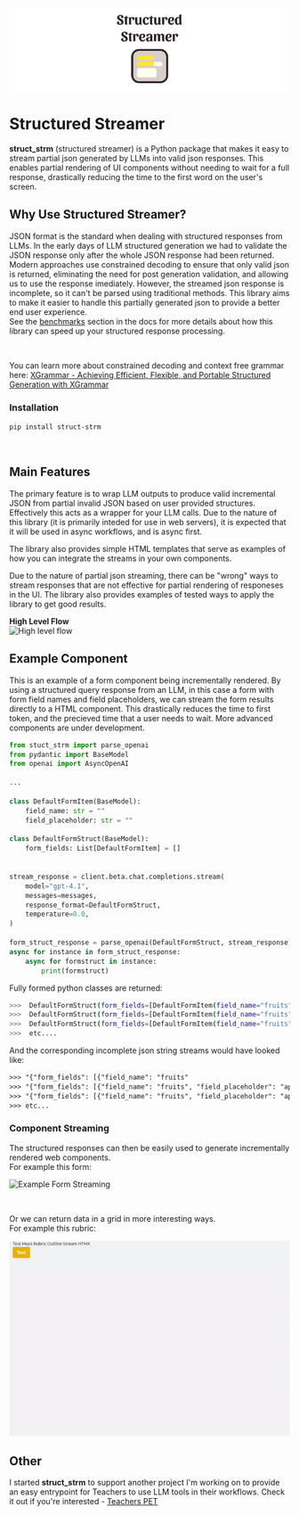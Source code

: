 
<div align="center">

<img src="https://raw.githubusercontent.com/PrestonBlackburn/structured_streamer/refs/heads/gh-pages/img/logo_bg_wide.png" alt="Struct Strm Logo" width="750" role="img">


</div>

# Structured Streamer

**struct_strm** (structured streamer) is a Python package that makes it easy to stream partial json generated by LLMs into valid json responses. This enables partial rendering of UI components without needing to wait for a full response, drastically reducing the time to the first word on the user's screen.

## Why Use Structured Streamer?

JSON format is the standard when dealing with structured responses from LLMs. In the early days of LLM structured generation we had to validate the JSON response only after the whole JSON response had been returned. Modern approaches use constrained decoding to ensure that only valid json is returned, eliminating the need for post generation validation, and allowing us to use the response imediately. However, the streamed json response is incomplete, so it can't be parsed using traditional methods. This library aims to make it easier to handle this partially generated json to provide a better end user experience.   
See the [benchmarks](./benchmarks.md) section in the docs for more details about how this library can speed up your structured response processing. 

<br/>

You can learn more about constrained decoding and context free grammar here: [XGrammar - Achieving Efficient, Flexible, and Portable Structured Generation with XGrammar](https://blog.mlc.ai/2024/11/22/achieving-efficient-flexible-portable-structured-generation-with-xgrammar)   


### Installation

```bash
pip install struct-strm
```

<br/>

## Main Features

The primary feature is to wrap LLM outputs to produce valid incremental JSON from partial invalid JSON based on user provided structures. Effectively this acts as a wrapper for your LLM calls. Due to the nature of this library (it is primarily inteded for use in web servers), it is expected that it will be used in async workflows, and is async first.   

The library also provides simple HTML templates that serve as examples of how you can integrate the streams in your own components.  

Due to the nature of partial json streaming, there can be "wrong" ways to stream responses that are not effective for partial rendering of responeses in the UI. The library also provides examples of tested ways to apply the library to get good results.   

**High Level Flow**  
![High level flow](https://raw.githubusercontent.com/PrestonBlackburn/structured_streamer/refs/heads/main/docs/img/high_level_flow.png)



## Example Component
This is an example of a form component being incrementally rendered. By using a structured query response from an LLM, in this case a form with form field names and field placeholders, we can stream the form results directly to a HTML component. This drastically reduces the time to first token, and the precieved time that a user needs to wait. More advanced components are under development. 


```python
from stuct_strm import parse_openai
from pydantic import BaseModel
from openai import AsyncOpenAI

...

class DefaultFormItem(BaseModel):
    field_name: str = ""
    field_placeholder: str = ""

class DefaultFormStruct(BaseModel):
    form_fields: List[DefaultFormItem] = []


stream_response = client.beta.chat.completions.stream(
    model="gpt-4.1",
    messages=messages,
    response_format=DefaultFormStruct,
    temperature=0.0,
) 

form_struct_response = parse_openai(DefaultFormStruct, stream_response)
async for instance in form_struct_response:
    async for formstruct in instance:
        print(formstruct)
```


Fully formed python classes are returned:
```bash
>>>  DefaultFormStruct(form_fields=[DefaultFormItem(field_name="fruits", field_placeholder="")])
>>>  DefaultFormStruct(form_fields=[DefaultFormItem(field_name="fruits", field_placeholder="apple ")])
>>>  DefaultFormStruct(form_fields=[DefaultFormItem(field_name="fruits", field_placeholder="apple orange strawberry")])
>>>  etc....
```

And the corresponding incomplete json string streams would have looked like:
```txt
>>> "{"form_fields": [{"field_name": "fruits"
>>> "{"form_fields": [{"field_name": "fruits", "field_placeholder": "apple "
>>> "{"form_fields": [{"field_name": "fruits", "field_placeholder": "apple orange strawberry"}
>>> etc...
```

### Component Streaming
The structured responses can then be easily used to generate incrementally rendered web components.  
For example this form:   

![Example Form Streaming](https://raw.githubusercontent.com/PrestonBlackburn/structured_streamer/refs/heads/main/docs/img/form_struct_strm.gif)

<br/>

Or we can return data in a grid in more interesting ways.  
For example this rubric:   

![Example Rubric Streaming](img/rubric_example.gif)

## Other

I started **struct_strm** to support another project I'm working on to provide an easy entrypoint for Teachers to use LLM tools in their workflows. Check it out if you're interested - [Teachers PET](https://www.teacherspet.tech/)